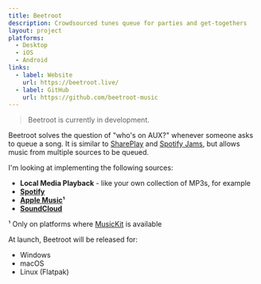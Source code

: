 ```yaml
---
title: Beetroot
description: Crowdsourced tunes queue for parties and get-togethers
layout: project
platforms:
  - Desktop
  - iOS
  - Android
links:
  - label: Website
    url: https://beetroot.live/
  - label: GitHub
    url: https://github.com/beetroot-music
---
```


> Beetroot is currently in development.

Beetroot solves the question of "who's on AUX?" whenever someone asks to queue a song. It is similar to [SharePlay] and [Spotify Jams], but allows music from multiple sources to be queued.

[SharePlay]: https://support.apple.com/en-nz/guide/iphone/iphb657eb791/ios
[Spotify Jams]: https://support.spotify.com/us/article/jam

I'm looking at implementing the following sources:

* **Local Media Playback** - like your own collection of MP3s, for example
* **[Spotify]**
* **[Apple Music]¹**
* **[SoundCloud]**

[Spotify]: https://spotify.com/
[Apple Music]: https://music.apple.com/
[SoundCloud]: https://soundcloud.com/

¹ Only on platforms where [MusicKit](https://developer.apple.com/musickit) is available

At launch, Beetroot will be released for:

* Windows
* macOS
* Linux (Flatpak)
